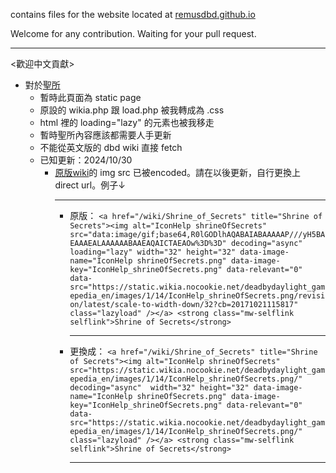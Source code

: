 contains files for the website located at [remusdbd.github.io]()<br>

Welcome for any contribution. Waiting for your pull request.<br>

-----------

<歡迎中文貢獻><br>
- 對於[聖所](https://remusdbd.github.io/docs/tools/tools.html) <br>
  - 暫時此頁面為 static page<br>
  - 原設的 wikia.php 跟 load.php 被我轉成為 .css<br>
  - html 裡的 loading="lazy" 的元素也被我移走<br>
  - 暫時聖所內容應該都需要人手更新<br>
  - 不能從英文版的 dbd wiki 直接 fetch<br>
  - 已知更新：2024/10/30
      - [原版wiki](https://deadbydaylight.fandom.com/wiki/Shrine_of_Secrets)的 img src 已被encoded。請在以後更新，自行更換上 direct url。例子↓<hr>
        - 原版：  `<a href="/wiki/Shrine_of_Secrets" title="Shrine of Secrets"><img alt="IconHelp shrineOfSecrets" src="data:image/gif;base64,R0lGODlhAQABAIABAAAAAP///yH5BAEAAAEALAAAAAABAAEAQAICTAEAOw%3D%3D" decoding="async" loading="lazy" width="32" height="32" data-image-name="IconHelp shrineOfSecrets.png" data-image-key="IconHelp_shrineOfSecrets.png" data-relevant="0" data-src="https://static.wikia.nocookie.net/deadbydaylight_gamepedia_en/images/1/14/IconHelp_shrineOfSecrets.png/revision/latest/scale-to-width-down/32?cb=20171021115817" class="lazyload" /></a> <strong class="mw-selflink selflink">Shrine of Secrets</strong>`<hr>
        - 更換成： `<a href="/wiki/Shrine_of_Secrets" title="Shrine of Secrets"><img alt="IconHelp shrineOfSecrets" src="https://static.wikia.nocookie.net/deadbydaylight_gamepedia_en/images/1/14/IconHelp_shrineOfSecrets.png/" decoding="async"  width="32" height="32" data-image-name="IconHelp shrineOfSecrets.png" data-image-key="IconHelp_shrineOfSecrets.png" data-relevant="0" data-src="https://static.wikia.nocookie.net/deadbydaylight_gamepedia_en/images/1/14/IconHelp_shrineOfSecrets.png/" class="lazyload" /></a> <strong class="mw-selflink selflink">Shrine of Secrets</strong>`<hr>
